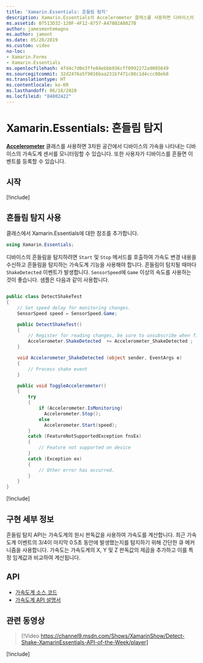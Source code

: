 ```yaml
---
title: 'Xamarin.Essentials: 흔들림 탐지'
description: Xamarin.Essentials의 Accelerometer 클래스를 사용하면 디바이스의 흔들림을 탐지할 수 있습니다.
ms.assetid: 07513D32-120F-4F12-8757-A47802A8027B
author: jamesmontemagno
ms.author: jamont
ms.date: 05/28/2019
ms.custom: video
no-loc:
- Xamarin.Forms
- Xamarin.Essentials
ms.openlocfilehash: 4fd4c7d0e3ffe04ebbb936cff0992272a9085649
ms.sourcegitcommit: 32d2476a5f9016baa231b7471c88c1d4ccc08eb8
ms.translationtype: HT
ms.contentlocale: ko-KR
ms.lasthandoff: 06/18/2020
ms.locfileid: "84802422"
---
```

# <a name="xamarinessentials-detect-shake"></a>Xamarin.Essentials: 흔들림 탐지

**[Accelerometer](accelerometer.md)** 클래스를 사용하면 3차원 공간에서 디바이스의 가속을 나타내는 디바이스의 가속도계 센서를 모니터링할 수 있습니다. 또한 사용자가 디바이스를 흔들면 이벤트를 등록할 수 있습니다.

## <a name="get-started"></a>시작

[!include[](~/essentials/includes/get-started.md)]

## <a name="using-detect-shake"></a>흔들림 탐지 사용

클래스에서 Xamarin.Essentials에 대한 참조를 추가합니다.

```csharp
using Xamarin.Essentials;
```

디바이스의 흔들림을 탐지하려면 `Start` 및 `Stop` 메서드를 호출하여 가속도 변경 내용을 수신하고 흔들림을 탐지하는 가속도계 기능을 사용해야 합니다. 흔들림이 탐지될 때마다 `ShakeDetected` 이벤트가 발생합니다. `SensorSpeed`에 `Game` 이상의 속도를 사용하는 것이 좋습니다. 샘플은 다음과 같이 사용합니다.

```csharp

public class DetectShakeTest
{
    // Set speed delay for monitoring changes.
    SensorSpeed speed = SensorSpeed.Game;

    public DetectShakeTest()
    {
        // Register for reading changes, be sure to unsubscribe when finished
        Accelerometer.ShakeDetected  += Accelerometer_ShakeDetected ;
    }

    void Accelerometer_ShakeDetected (object sender, EventArgs e)
    {
        // Process shake event
    }

    public void ToggleAccelerometer()
    {
        try
        {
            if (Accelerometer.IsMonitoring)
              Accelerometer.Stop();
            else
              Accelerometer.Start(speed);
        }
        catch (FeatureNotSupportedException fnsEx)
        {
            // Feature not supported on device
        }
        catch (Exception ex)
        {
            // Other error has occurred.
        }
    }
}
```

[!include[](~/essentials/includes/sensor-speed.md)]

## <a name="implementation-details"></a>구현 세부 정보

흔들림 탐지 API는 가속도계의 원시 판독값을 사용하여 가속도를 계산합니다. 최근 가속도계 이벤트의 3/4이 마지막 0.5초 동안에 발생했는지를 탐지하기 위해 간단한 큐 메커니즘을 사용합니다. 가속도는 가속도계의 X, Y 및 Z 판독값의 제곱을 추가하고 이를 특정 임계값과 비교하여 계산됩니다.

## <a name="api"></a>API

- [가속도계 소스 코드](https://github.com/xamarin/Essentials/tree/main/Xamarin.Essentials/Accelerometer)
- [가속도계 API 설명서](xref:Xamarin.Essentials.Accelerometer)

## <a name="related-video"></a>관련 동영상

> [!Video https://channel9.msdn.com/Shows/XamarinShow/Detect-Shake-XamarinEssentials-API-of-the-Week/player]

[!include[](~/essentials/includes/xamarin-show-essentials.md)]
